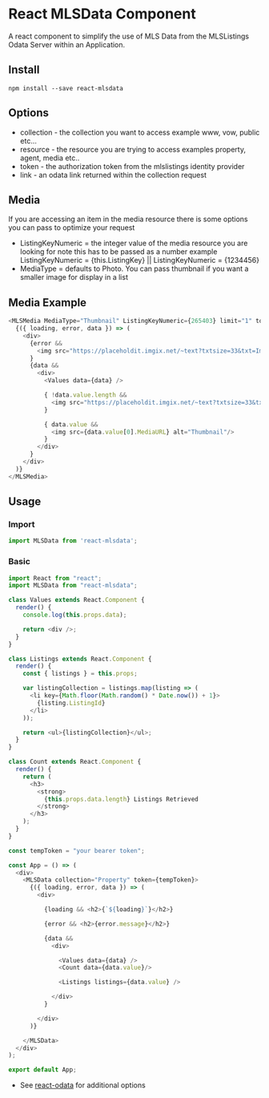 # React MLSData Component

A react component to simplify the use of MLS Data from the MLSListings Odata Server within an Application.

## Install 
```
npm install --save react-mlsdata
```

## Options
* collection - the collection you want to access example www, vow, public etc...
* resource - the resource you are trying to access examples property, agent, media etc..
* token - the authorization token from the mlslistings identity provider
* link - an odata link returned within the collection request

## Media
If you are accessing an item in the media resource there is some options you can pass to optimize your request
* ListingKeyNumeric = the integer value of the media resource you are looking for note this has to be passed as a number example ListingKeyNumeric = {this.ListingKey} || ListingKeyNumeric = {1234456}
* MediaType = defaults to Photo. You can pass thumbnail if you want a smaller image for display in a list

## Media Example
```js
<MLSMedia MediaType="Thumbnail" ListingKeyNumeric={265403} limit="1" token={authtoken}>
  {({ loading, error, data }) => (
    <div>
      {error && 
        <img src="https://placeholdit.imgix.net/~text?txtsize=33&txt=Image%20Not%20Found&w=150&h=150" alt="Missing Image" />
      }
      {data &&
        <div>
          <Values data={data} />

          { !data.value.length &&
            <img src="https://placeholdit.imgix.net/~text?txtsize=33&txt=Image%20Not%20Found&w=150&h=150" alt="Missing Image" />
          }

          { data.value &&
            <img src={data.value[0].MediaURL} alt="Thumbnail"/>
          }
        </div>
      }
    </div>
  )}
</MLSMedia>
```

## Usage
### Import
```js
import MLSData from 'react-mlsdata';
```
### Basic
```js
import React from "react";
import MLSData from "react-mlsdata";

class Values extends React.Component {
  render() {
    console.log(this.props.data);

    return <div />;
  }
}

class Listings extends React.Component {
  render() {
    const { listings } = this.props;

    var listingCollection = listings.map(listing => (
      <li key={Math.floor(Math.random() * Date.now()) + 1}>
        {listing.ListingId}
      </li>
    ));

    return <ul>{listingCollection}</ul>;
  }
}

class Count extends React.Component {
  render() {
    return (
      <h3>
        <strong>
          {this.props.data.length} Listings Retrieved
        </strong>
      </h3>
    );
  }
}

const tempToken = "your bearer token";

const App = () => (
  <div>
    <MLSData collection="Property" token={tempToken}>
      {({ loading, error, data }) => (
        <div>

          {loading && <h2>{`${loading}`}</h2>}

          {error && <h2>{error.message}</h2>}

          {data &&
            <div>

              <Values data={data} />
              <Count data={data.value}/>

              <Listings listings={data.value} />

            </div>
          }

        </div>
      )}

    </MLSData>
  </div>
);

export default App;

``` 
- See [react-odata](https://github.com/techniq/react-odata) for additional options